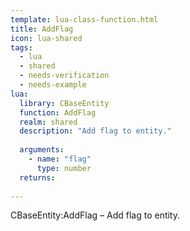 ```yaml
---
template: lua-class-function.html
title: AddFlag
icon: lua-shared
tags:
  - lua
  - shared
  - needs-verification
  - needs-example
lua:
  library: CBaseEntity
  function: AddFlag
  realm: shared
  description: "Add flag to entity."
  
  arguments:
    - name: "flag"
      type: number
  returns:
    
---
```


<div class="lua__search__keywords">
CBaseEntity:AddFlag &#x2013; Add flag to entity.
</div>
